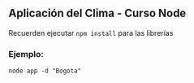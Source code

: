 ## Aplicación del Clima - Curso Node

Recuerden ejecutar ```npm install``` para las librerías

### Ejemplo:
```
node app -d "Bogota"
```
